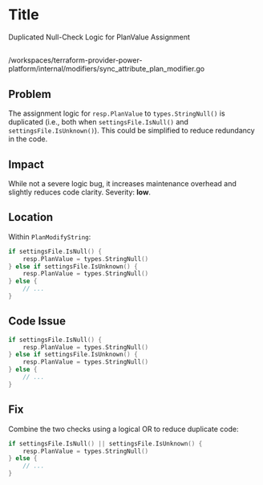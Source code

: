 # Title

Duplicated Null-Check Logic for PlanValue Assignment

##

/workspaces/terraform-provider-power-platform/internal/modifiers/sync_attribute_plan_modifier.go

## Problem

The assignment logic for `resp.PlanValue` to `types.StringNull()` is duplicated (i.e., both when `settingsFile.IsNull()` and `settingsFile.IsUnknown()`). This could be simplified to reduce redundancy in the code.

## Impact

While not a severe logic bug, it increases maintenance overhead and slightly reduces code clarity. Severity: **low**.

## Location

Within `PlanModifyString`:

```go
if settingsFile.IsNull() {
	resp.PlanValue = types.StringNull()
} else if settingsFile.IsUnknown() {
	resp.PlanValue = types.StringNull()
} else {
	// ...
}
```

## Code Issue

```go
if settingsFile.IsNull() {
	resp.PlanValue = types.StringNull()
} else if settingsFile.IsUnknown() {
	resp.PlanValue = types.StringNull()
} else {
	// ...
}
```

## Fix

Combine the two checks using a logical OR to reduce duplicate code:

```go
if settingsFile.IsNull() || settingsFile.IsUnknown() {
	resp.PlanValue = types.StringNull()
} else {
	// ...
}
```
